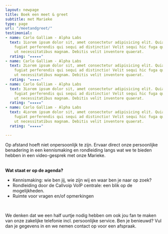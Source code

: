 ```yaml
---
layout: newpage
title: Boek een meet & greet
subtitle: met Marieke
type: page
url: "/meetandgreet/"
testimonial:
- name: Carlo Galliam - Alpha Labs
  text: 1Lorem ipsum dolor sit, amet consectetur adipisicing elit. Quia labore magni
    fugiat perferendis qui sequi ad distinctio! Velit sequi hic fuga quisquam minus
    ut necessitatibus magnam. Debitis velit inventore quaerat.
  rating: "★★★★★"
- name: Carlo Galliam - Alpha Labs
  text: 2Lorem ipsum dolor sit, amet consectetur adipisicing elit. Quia labore magni
    fugiat perferendis qui sequi ad distinctio! Velit sequi hic fuga quisquam minus
    ut necessitatibus magnam. Debitis velit inventore quaerat.
  rating: "★★★★☆"
- name: Carlo Galliam - Alpha Labs
  text: 3Lorem ipsum dolor sit, amet consectetur adipisicing elit. Quia labore magni
    fugiat perferendis qui sequi ad distinctio! Velit sequi hic fuga quisquam minus
    ut necessitatibus magnam. Debitis velit inventore quaerat.
  rating: "★★★★★"
- name: Carlo Galliam - Alpha Labs
  text: 4Lorem ipsum dolor sit, amet consectetur adipisicing elit. Quia labore magni
    fugiat perferendis qui sequi ad distinctio! Velit sequi hic fuga quisquam minus
    ut necessitatibus magnam. Debitis velit inventore quaerat.
  rating: "★★★★★"

---
```

Op afstand hoeft niet onpersoonlijk te zijn. Ervaar direct onze persoonlijke benadering in een kennismaking en rondleiding langs wat we te bieden hebben in een video-gesprek met onze Marieke.

<br> <span class="text-blue-light"><b>Wat staat er op de agenda?</b> </span>

* Kennismaking: wie ben jij, wie zijn wij en waar ben je naar op zoek?
* Rondleiding door de Callvoip VoIP centrale: een blik op de mogelijkheden.
* Ruimte voor vragen en/of opmerkingen

<br>

We denken dat we een half uurtje nodig hebben om ook jou fan te maken van onze zakelijke telefonie incl. persoonlijke service. Ben je benieuwd? Vul dan je gegevens in en we nemen contact op voor een afspraak.